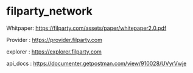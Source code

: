 # filparty_network

Whitpaper:  https://filparty.com/assets/paper/whitepaper2.0.pdf

Provider :  https://provider.filparty.com

explorer :  https://explorer.filparty.com

api_docs : https://documenter.getpostman.com/view/910028/UVyrVwje
